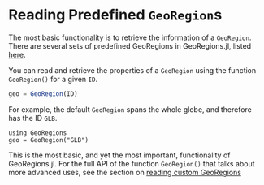 # Reading Predefined `GeoRegion`s

The most basic functionality is to retrieve the information of a `GeoRegion`. There are several sets of predefined GeoRegions in GeoRegions.jl, listed [here](predefined).

You can read and retrieve the properties of a `GeoRegion` using the function `GeoRegion()` for a given `ID`.

```julia
geo = GeoRegion(ID)
```

For example, the default `GeoRegion` spans the whole globe, and therefore has the ID `GLB`.

```@example readpredefined
using GeoRegions
geo = GeoRegion("GLB")
```

This is the most basic, and yet the most important, functionality of GeoRegions.jl. For the full API of the function `GeoRegion()` that talks about more advanced uses, see the section on [reading custom GeoRegions](/custom/read)